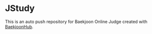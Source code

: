# JStudy
This is an auto push repository for Baekjoon Online Judge created with [BaekjoonHub](https://github.com/BaekjoonHub/BaekjoonHub).
